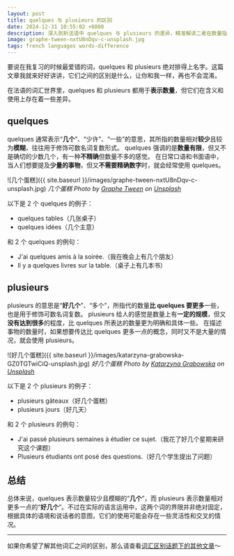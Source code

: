 ```yaml
---
layout: post
title: quelques 与 plusieurs 的区别
date: 2024-12-31 10:55:02 +0800
description: 深入剖析法语中 quelques 与 plusieurs 的差异，精准解读二者在数量指代上的细微差异，通过丰富的解释和例子助力法语学习者清晰辨别并准确运用相关词汇，提升语言表达的精准度与丰富性。
image: graphe-tween-nxtU8nDqv-c-unsplash.jpg
tags: french languages words-difference
---
```


要说在我复习的时候最爱错的词，quelques 和 plusieurs 绝对排得上名字。这篇文章我就来好好讲讲，它们之间的区别是什么，让你和我一样，再也不会混淆。

在法语的词汇世界里，quelques 和 plusieurs 都用于**表示数量**，但它们在含义和使用上存在着一些差异。

## quelques

quelques 通常表示“**几个**”、“少许”、“一些”的意思，其所指的数量相对**较少**且较为**模糊**，往往用于修饰可数名词复数形式。
quelques 强调的是**数量有限**，但又不是确切的少数几个，有一种**不精确**但数量不多的感觉。
在日常口语和书面语中，当人们想要提及**少量的事物**，但又**不需要精确数字**时，就会经常使用 quelques。

![几个蛋糕]({{ site.baseurl }}/images/graphe-tween-nxtU8nDqv-c-unsplash.jpg)
*几个蛋糕 Photo by <a href="https://unsplash.com/@graphetween?utm_content=creditCopyText&utm_medium=referral&utm_source=unsplash">Graphe Tween</a> on <a href="https://unsplash.com/photos/white-and-gold-cake-on-table-nxtU8nDqv-c?utm_content=creditCopyText&utm_medium=referral&utm_source=unsplash">Unsplash</a>*

以下是 2 个 quelques 的例子：
- quelques tables（几张桌子）
- quelques idées（几个主意）

和 2 个 quelques 的例句：
- J'ai quelques amis à la soirée.（我在晚会上有几个朋友）
- Il y a quelques livres sur la table.（桌子上有几本书）

## plusieurs

plusieurs 的意思是“**好几个**”、“多个”，所指代的数量**比 quelques 要更多**一些，也是用于修饰可数名词复数。
plusieurs 给人的感觉是数量上有**一定的规模**，但又**没有达到很多**的程度，比 quelques 所表达的数量更为明确和具体一些。
在描述事物的数量时，如果想要传达比 quelques 更多一点的概念，同时又不是大量的情况，就会使用 plusieurs。

![好几个蛋糕]({{ site.baseurl }}/images/katarzyna-grabowska-GZ0TGTwiCiQ-unsplash.jpg)
*好几个蛋糕 Photo by <a href="https://unsplash.com/@kalljet?utm_content=creditCopyText&utm_medium=referral&utm_source=unsplash">Katarzyna Grabowska</a> on <a href="https://unsplash.com/photos/mini-torcik-pastry-GZ0TGTwiCiQ?utm_content=creditCopyText&utm_medium=referral&utm_source=unsplash">Unsplash</a>*

以下是 2 个 plusieurs 的例子：
- plusieurs gâteaux（好几个蛋糕）
- plusieurs jours（好几天）

和 2 个 plusieurs 的例句：
- J'ai passé plusieurs semaines à étudier ce sujet.（我花了好几个星期来研究这个课题）
- Plusieurs étudiants ont posé des questions.（好几个学生提出了问题）

## 总结

总体来说，quelques 表示数量较少且模糊的“**几个**”，而 plusieurs 表示数量相对更多一点的“**好几个**”。不过在实际的语言运用中，这两个词的界限并非绝对固定，根据具体的语境和说话者的意图，它们的使用可能会存在一些灵活性和交叉的情况。

---

如果你希望了解其他词汇之间的区别，那么请查看<a href="/tag/words-difference?utm_source=blog&utm_medium=post&utm_campaign=read_more">词汇区别话题下的其他文章</a>～
